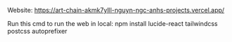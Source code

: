 Website:
https://art-chain-akmk7ylll-nguyn-ngc-anhs-projects.vercel.app/


Run this cmd to run the web in local:
npm install lucide-react tailwindcss postcss autoprefixer
